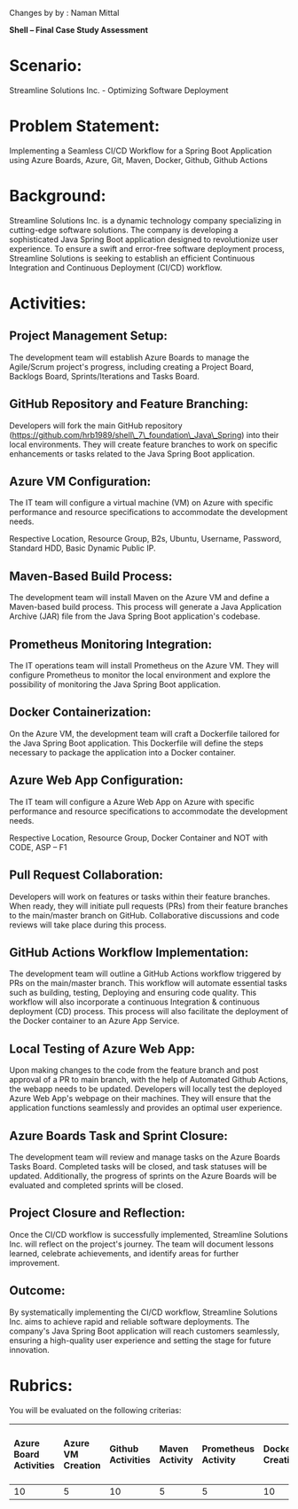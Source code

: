 Changes by by : Naman Mittal

**Shell – Final Case Study Assessment**

# **Scenario:** 
Streamline Solutions Inc. - Optimizing Software Deployment

# **Problem Statement:** 
Implementing a Seamless CI/CD Workflow for a Spring Boot Application using Azure Boards, Azure, Git, Maven, Docker, Github, Github Actions

# **Background:**
Streamline Solutions Inc. is a dynamic technology company specializing in cutting-edge software solutions. The company is developing a sophisticated Java Spring Boot application designed to revolutionize user experience. To ensure a swift and error-free software deployment process, Streamline Solutions is seeking to establish an efficient Continuous Integration and Continuous Deployment (CI/CD) workflow.

# **Activities:**

## Project Management Setup:

The development team will establish Azure Boards to manage the Agile/Scrum project's progress, including creating a Project Board, Backlogs Board, Sprints/Iterations and Tasks Board. 

## GitHub Repository and Feature Branching:

Developers will fork the main GitHub repository (https://github.com/hrb1989/shell\_7\_foundation\_Java\_Spring) into their local environments. They will create feature branches to work on specific enhancements or tasks related to the Java Spring Boot application.

## Azure VM Configuration:

The IT team will configure a virtual machine (VM) on Azure with specific performance and resource specifications to accommodate the development needs.

Respective Location, Resource Group, B2s, Ubuntu, Username, Password, Standard HDD, Basic Dynamic Public IP.

## Maven-Based Build Process:

The development team will install Maven on the Azure VM and define a Maven-based build process. This process will generate a Java Application Archive (JAR) file from the Java Spring Boot application's codebase.

## Prometheus Monitoring Integration:

The IT operations team will install Prometheus on the Azure VM. They will configure Prometheus to monitor the  local environment and explore the possibility of monitoring the Java Spring Boot application.

## Docker Containerization:

On the Azure VM, the development team will craft a Dockerfile tailored for the Java Spring Boot application. This Dockerfile will define the steps necessary to package the application into a Docker container.

## Azure Web App Configuration:

The IT team will configure a Azure Web App on Azure with specific performance and resource specifications to accommodate the development needs.

Respective Location, Resource Group, Docker Container and NOT with CODE, ASP – F1

## Pull Request Collaboration:

Developers will work on features or tasks within their feature branches. When ready, they will initiate pull requests (PRs) from their feature branches to the main/master branch on GitHub. Collaborative discussions and code reviews will take place during this process.

## GitHub Actions Workflow Implementation:

The development team will outline a GitHub Actions workflow triggered by PRs on the main/master branch. This workflow will automate essential tasks such as building, testing, Deploying and ensuring code quality. This workflow will also incorporate a continuous Integration & continuous deployment (CD) process. This process will also facilitate the deployment of the Docker container to an Azure App Service.

## Local Testing of Azure Web App:

Upon making changes to the code from the feature branch and post approval of a PR to main branch, with the help of Automated Github Actions, the webapp needs to be updated. Developers will locally test the deployed Azure Web App's webpage on their machines. They will ensure that the application functions seamlessly and provides an optimal user experience.

## Azure Boards Task and Sprint Closure:

The development team will review and manage tasks on the Azure Boards Tasks Board. Completed tasks will be closed, and task statuses will be updated. Additionally, the progress of sprints on the Azure Boards will be evaluated and completed sprints will be closed.

## Project Closure and Reflection:

Once the CI/CD workflow is successfully implemented, Streamline Solutions Inc. will reflect on the project's journey. The team will document lessons learned, celebrate achievements, and identify areas for further improvement.

## Outcome:

By systematically implementing the CI/CD workflow, Streamline Solutions Inc. aims to achieve rapid and reliable software deployments. The company's Java Spring Boot application will reach customers seamlessly, ensuring a high-quality user experience and setting the stage for future innovation.

# **Rubrics:**
You will be evaluated on the following criterias:

|Azure Board Activities|Azure VM Creation|Github Activities|Maven Activity|Prometheus Activity|Dockerfile Creation|Github Actions|Azure Web App Creation|Azure Web App Deployment|Testing the Output|Understanding of Concepts|Completion and Submission within timeframe|Total Score|
| :- | :- | :- | :- | :- | :- | :- | :- | :- | :- | :- | :- | :- |
|10|5|10|5|5|10|15|5|10|5|10|10|100|

